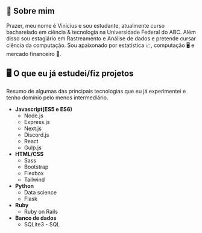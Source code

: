 ## 💜 Sobre mim
Prazer, meu nome é Vinicius e sou estudante, atualmente curso bacharelado em ciência & tecnologia na Universidade Federal do ABC. Além disso sou estagiário em Rastreamento e Análise de dados e pretende cursar ciência da computação.
Sou apaixonado por estatística 📈, computação 🖥️ e mercado financeiro 🏦.
## 🖥️ O que eu já estudei/fiz projetos
Resumo de algumas das principais tecnologias que eu já experimentei e tenho domínio pelo menos intermediário.

 - **Javascript(ES5 e ES6)**
	 - Node.js
	 - Express.js
	 - Next.js
	 - Discord.js
	 - React
	 - Gulp.js
 - **HTML/CSS**
	 - Sass
	 - Bootstrap
	 - Flexbox
	 - Tailwind
 - **Python**
	 - Data science
	 - Flask
 - **Ruby**
	 - Ruby on Rails
- **Banco de dados**
	- SQLite3 - SQL
